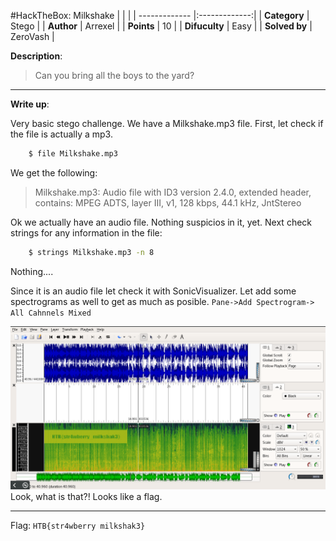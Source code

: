 #HackTheBox: Milkshake 
| | |
| ------------- |:-------------:|
|  **Category** | Stego        |
| **Author**      | Arrexel    |
| **Points**       | 10           |
| **Difuculty**  | Easy        |
| **Solved by** | ZeroVash		|

**Description**: 
> Can you bring all the boys to the yard? 
***
**Write up**:

Very basic stego challenge.
We have a Milkshake.mp3 file. 
First, let check if the file is actually a mp3.
```bash
	$ file Milkshake.mp3
``` 
We get the following:

> Milkshake.mp3: Audio file with ID3 version 2.4.0, extended header, contains: MPEG ADTS, layer III, v1, 128 kbps, 44.1 kHz, JntStereo

Ok we actually have an audio file. Nothing suspicios in it, yet.
Next check strings for any information in the file:

```bash
	$ strings Milkshake.mp3 -n 8
```

Nothing....

Since it is an audio file let check it with SonicVisualizer.
Let add some spectrograms as well to get as much as posible.
	```Pane->Add Spectrogram-> All Cahnnels Mixed```

![ ](writeup_png/solution.png  "Solution")
Look, what is that?! Looks like a flag.
***
Flag:
	```HTB{str4wberry milkshak3}```